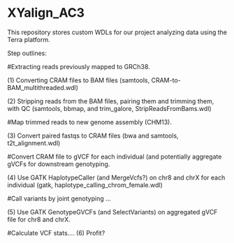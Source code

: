 # XYalign_AC3

This repository stores custom WDLs for our project analyzing data using the Terra platform.

Step outlines:

#Extracting reads previously mapped to GRCh38.

(1) Converting CRAM files to BAM files (samtools, CRAM-to-BAM_multithreaded.wdl)

(2) Stripping reads from the BAM files, pairing them and trimming them, with QC (samtools, bbmap, and trim_galore, StripReadsFromBams.wdl)

#Map trimmed reads to new genome assembly (CHM13).

(3) Convert paired fastqs to CRAM files (bwa and samtools, t2t_alignment.wdl)

#Convert CRAM file to gVCF for each individual (and potentially aggregate gVCFs for downstream genotyping.

(4) Use GATK HaplotypeCaller (and MergeVcfs?) on chr8 and chrX for each individual (gatk, haplotype_calling_chrom_female.wdl)

#Call variants by joint genotyping ...

(5) Use GATK GenotypeGVCFs (and SelectVariants) on aggregated gVCF file for chr8 and chrX.

#Calculate VCF stats....
(6) Profit?
